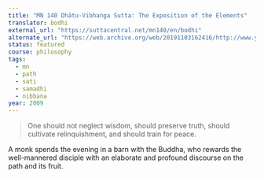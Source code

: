 ```yaml
---
title: "MN 140 Dhātu-Vibhaṅga Sutta: The Exposition of the Elements"
translator: bodhi
external_url: "https://suttacentral.net/mn140/en/bodhi"
alternate_url: "https://web.archive.org/web/20191103162416/http://www.yellowrobe.com/component/content/article/120-majjhima-nikaya/282-dhtuvibhanga-sutta-the-exposition-of-the-elements.html"
status: featured
course: philosophy
tags:
  - mn
  - path
  - sati
  - samadhi
  - nibbana
year: 2009
---
```


> One should not neglect wisdom, should preserve truth, should cultivate relinquishment, and should train for peace.

A monk spends the evening in a barn with the Buddha, who rewards the well-mannered disciple with an elaborate and profound discourse on the path and its fruit.

